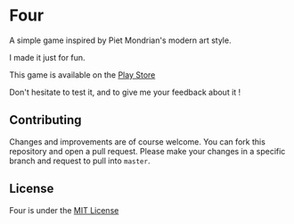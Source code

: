# Four
A simple game inspired by Piet Mondrian's modern art style.

I made it just for fun.

This game is available on the [Play Store](https://play.google.com/store/apps/details?id=be.ghavelan.four&hl=en)

Don't hesitate to test it, and to give me your feedback about it !

## Contributing
Changes and improvements are of course welcome. You can fork this repository and open a pull request. Please make your changes in a specific branch and request to pull into `master`.

## License
Four is under the [MIT License](LICENSE.txt)



